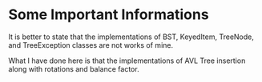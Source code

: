 # Some Important Informations

It is better to state that the implementations of BST, KeyedItem, TreeNode, and TreeException classes are not works of mine.

What I have done here is that the implementations of AVL Tree insertion along with rotations and balance factor.


